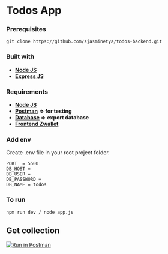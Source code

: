 # Todos App

### Prerequisites

```
git clone https://github.com/sjasminetya/todos-backend.git
```

### Built with
* **[Node JS](https://nodejs.org/en/download/)**
* **[Express JS](http://expressjs.com/en/starter/installing.html)**

### Requirements
* **[Node JS](https://nodejs.org/en/download/)**
* **[Postman](https://www.postman.com/) => for testing**
* **[Database](https://github.com/sjasminetya/zwallet-backend/blob/main/ark_zwallet.sql) => export database**
* **[Frontend Zwallet](https://github.com/sjasminetya/todos-frontend)**

### Add env
Create .env file in your root project folder.
```
PORT  = 5500
DB_HOST = 
DB_USER = 
DB_PASSWORD = 
DB_NAME = todos
```

### To run
```
npm run dev / node app.js
```

## Get collection

[![Run in Postman](https://run.pstmn.io/button.svg)](https://app.getpostman.com/run-collection/99f5cb587afceaafd205)
